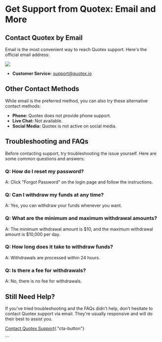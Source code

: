 # Get Support from Quotex: Email and More

## Contact Quotex by Email

Email is the most convenient way to reach Quotex support. Here\'s the
official email address:

[![](https://static.quotex.io/files/4_en/300_250.jpg)](https://traff.sbs/brokerqxlid)

-   **Customer Service:** support@quotex.io

## Other Contact Methods

While email is the preferred method, you can also try these alternative
contact methods:

-   **Phone:** Quotex does not provide phone support.
-   **Live Chat:** Not available.
-   **Social Media:** Quotex is not active on social media.

## Troubleshooting and FAQs

Before contacting support, try troubleshooting the issue yourself. Here
are some common questions and answers:

### Q: How do I reset my password?

A: Click "Forgot Password" on the login page and follow the
instructions.

### Q: Can I withdraw my funds at any time?

A: Yes, you can withdraw your funds whenever you want.

### Q: What are the minimum and maximum withdrawal amounts?

A: The minimum withdrawal amount is \$10, and the maximum withdrawal
amount is \$10,000 per day.

### Q: How long does it take to withdraw funds?

A: Withdrawals are processed within 24 hours.

### Q: Is there a fee for withdrawals?

A: No, there is no fee for withdrawals.

## Still Need Help?

If you\'ve tried troubleshooting and the FAQs didn\'t help, don\'t
hesitate to contact Quotex support via email. They\'re usually
responsive and will do their best to assist you.

[Contact Quotex
Support](\%22https://traff.sbs/brokerqxlid\%22){."cta-button"}

\`\`\`


